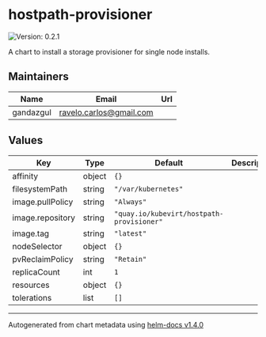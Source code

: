 # hostpath-provisioner

![Version: 0.2.1](https://img.shields.io/badge/Version-0.2.1-informational?style=flat-square)

A chart to install a storage provisioner for single node installs.

## Maintainers

| Name | Email | Url |
| ---- | ------ | --- |
| gandazgul | ravelo.carlos@gmail.com |  |

## Values

| Key | Type | Default | Description |
|-----|------|---------|-------------|
| affinity | object | `{}` |  |
| filesystemPath | string | `"/var/kubernetes"` |  |
| image.pullPolicy | string | `"Always"` |  |
| image.repository | string | `"quay.io/kubevirt/hostpath-provisioner"` |  |
| image.tag | string | `"latest"` |  |
| nodeSelector | object | `{}` |  |
| pvReclaimPolicy | string | `"Retain"` |  |
| replicaCount | int | `1` |  |
| resources | object | `{}` |  |
| tolerations | list | `[]` |  |

----------------------------------------------
Autogenerated from chart metadata using [helm-docs v1.4.0](https://github.com/norwoodj/helm-docs/releases/v1.4.0)

